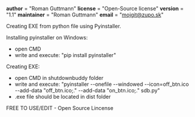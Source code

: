 __author__ = "Roman Guttmann"
__license__ = "Open-Source license"
__version__ = "1.1"
__maintainer__ = "Roman Guttmann"
__email__ = "mojgit@zupo.sk"

Creating EXE from python file using Pyinstaller.

Installing pyinstaller on Windows:
- open CMD
- write and execute: "pip install pyinstaller"

Creating EXE:
- open CMD in shutdownbuddy folder
- write and execute: "pyinstaller --onefile --windowed --icon=off_btn.ico --add-data "off_btn.ico;." --add-data "on_btn.ico;." sdb.py"
- .exe file should be located in dist folder

FREE TO USE/EDIT - Open Source Lincense